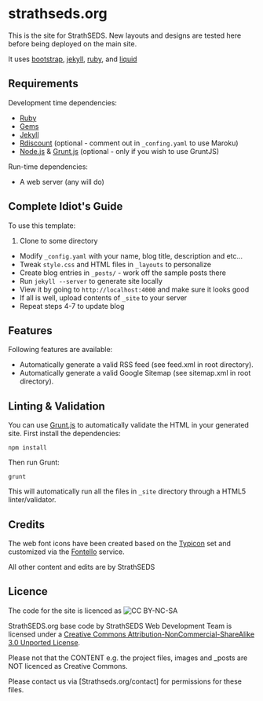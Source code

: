 strathseds.org
====================

This is the site for StrathSEDS. New layouts and designs are tested here before being deployed on the main site.

It uses [bootstrap](https://github.com/twitter/bootstrap), [jekyll][jk], [ruby][rb], and [liquid](https://github.com/Shopify/liquid/)

Requirements
------------

Development time dependencies:

* [Ruby][rb]
* [Gems][gm]
* [Jekyll][jk]
* [Rdiscount][rd] (optional - comment out in `_confing.yaml` to use Maroku)
* [Node.js][no] & [Grunt.js][gr] (optional - only if you wish to use GruntJS)

Run-time dependencies:

* A web server (any will do)


Complete Idiot's Guide
----------------------

To use this template:

1. Clone to some directory
* Modify `_config.yaml` with your name, blog title, description and etc...
* Tweak `style.css` and HTML files in `_layouts` to personalize
* Create blog entries in `_posts/` - work off the sample posts there
* Run `jekyll --server` to generate site locally
* View it by going to `http://localhost:4000` and make sure it looks good
* If all is well, upload contents of `_site` to your server
* Repeat steps 4-7 to update blog

Features
--------

Following features are available:

* Automatically generate a valid RSS feed (see feed.xml in root directory).
* Automatically generate a valid Google Sitemap (see sitemap.xml in root directory).

Linting & Validation
---

You can use [Grunt.js][gr] to automatically validate the HTML in your generated site. First install the dependencies:

    npm install

Then run Grunt:

    grunt

This will automatically run all the files in `_site` directory through a HTML5 linter/validator.

Credits
-------

The web font icons have been created based on the [Typicon][ty] set and customized via the [Fontello][fo] service.

All other content and edits are by StrathSEDS


Licence
-------

The code for the site is licenced as ![CC BY-NC-SA][cc-l]

StrathSEDS.org base code by StrathSEDS Web Development Team is licensed under a [Creative Commons Attribution-NonCommercial-ShareAlike 3.0 Unported License][cc-l].

Please not that the CONTENT e.g. the project files, images and _posts are NOT licenced as Creative Commons.

Please contact us via [Strathseds.org/contact] for permissions for these files.


[rb]: http://www.ruby-lang.org/
[gm]: http://rubygems.org/
[jk]: https://github.com/mojombo/jekyll
[rd]: https://github.com/rtomayko/rdiscount/
[dp]: http://recursive-design.com
[gr]: http://gruntjs.com
[no]: http://nodejs.com
[cc-l]: http://i.creativecommons.org/l/by-nc-sa/3.0/88x31.png
[ty]: http://typicons.com/
[fo]: http://fontello.com/
[ss-c]: http://strathseds.org/contact
